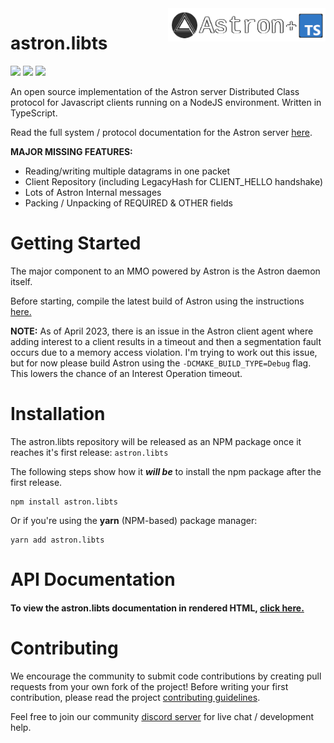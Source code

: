 <img src="logo/astron.libts.png" align="right" width="50%"/>

astron.libts
==========

![](https://img.shields.io/discord/1066973060357443644?color=blue&label=Discord&logo=discord&logoColor=white) ![](https://img.shields.io/github/last-commit/Max-Rodriguez/astron.libts) ![](https://img.shields.io/github/license/Max-Rodriguez/astron.libts)

An open source implementation of the Astron server Distributed Class protocol for Javascript clients running on a NodeJS environment. Written in TypeScript.

Read the full system / protocol documentation for the Astron server [here](https://github.com/Astron/Astron).

**MAJOR MISSING FEATURES:**

- Reading/writing multiple datagrams in one packet
- Client Repository (including LegacyHash for CLIENT_HELLO handshake)
- Lots of Astron Internal messages
- Packing / Unpacking of REQUIRED & OTHER fields

Getting Started
=============

The major component to an MMO powered by Astron is the Astron daemon itself.

Before starting, compile the latest build of Astron using the instructions [here.](https://github.com/Astron/Astron/blob/master/docs/building/build-readme.md)

**NOTE:** As of April 2023, there is an issue in the Astron client agent where adding
interest to a client results in a timeout and then a segmentation fault occurs due to
a memory access violation. I'm trying to work out this issue, but for now please build
Astron using the `-DCMAKE_BUILD_TYPE=Debug` flag. This lowers the chance of an Interest Operation timeout.

Installation
==========

The astron.libts repository will be released as an NPM package once it reaches it's first release: `astron.libts`

The following steps show how it _**will be**_ to install the npm package after the first release.
```shell
npm install astron.libts
```

Or if you're using the **yarn** (NPM-based) package manager:
```shell
yarn add astron.libts
```

API Documentation
==========

#### To view the astron.libts documentation in rendered HTML, [click here.](https://htmlpreview.github.io/?https://raw.githubusercontent.com/Max-Rodriguez/astron.libts/master/docs/index.html)

Contributing
==========

We encourage the community to submit code contributions by creating pull requests from your own fork of the project!
Before writing your first contribution, please read the project [contributing guidelines](CONTRIBUTING.md).

Feel free to join our community [discord server](https://discord.gg/T6jGjEutfy) for live chat / development help.
